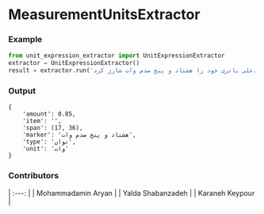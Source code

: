 # MeasurementUnitsExtractor

### Example
```python
from unit_expression_extractor import UnitExpressionExtractor
extractor = UnitExpressionExtractor()
result = extractor.run('علی باتری خود را هشتاد و پنج صدم وات شارژ کرد.')
```
### Output
```
{
    'amount': 0.85,
    'item': '',
    'span': (17, 36),
    'marker': 'هشتاد و پنج صدم وات',
    'type': 'توان',
    'unit': 'وات'
}
```

### Contributors
| :---: |
| Mohammadamin Aryan |
| Yalda Shabanzadeh |
| Karaneh Keypour |

